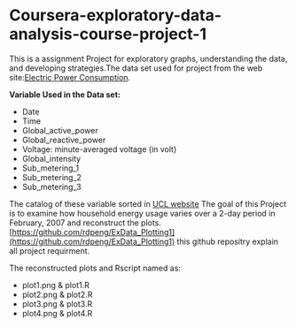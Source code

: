 # Coursera-exploratory-data-analysis-course-project-1

This is a assignment Project for exploratory graphs, understanding the data, and developing strategies.The data set used for project from the web site:[Electric Power Consumption](https://d396qusza40orc.cloudfront.net/exdata%2Fdata%2Fhousehold_power_consumption.zip).

**Variable Used in the Data set:**
* Date
* Time
* Global_active_power
* Global_reactive_power
* Voltage: minute-averaged voltage (in volt)
* Global_intensity
* Sub_metering_1
* Sub_metering_2
* Sub_metering_3 

The catalog of these variable sorted in [UCL website](https://archive.ics.uci.edu/ml/datasets/Individual+household+electric+power+consumption) The goal of this Project is to examine how household energy usage varies over a 2-day period in February, 2007 and reconstruct the plots.[https://github.com/rdpeng/ExData_Plotting1](https://github.com/rdpeng/ExData_Plotting1) this github repositry explain all project requirment. 

The reconstructed plots and Rscript named as:
* plot1.png & plot1.R
* plot2.png & plot2.R
* plot3.png & plot3.R
* plot4.png & plot4.R
